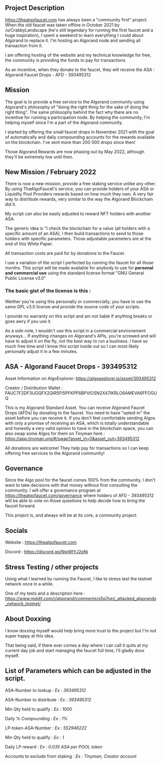## Project Description
https://thealgofaucet.com has always been a "community first" project. When the old faucet was taken offline in October 2021 by /u/CrabbyLandscape (he's still legendary for running the first faucet and a huge inspiration), I spent a weekend to learn everything I could about Algorand to replace it. I'm hosting an Algorand node and sending all transaction from it.

I am offering hosting of the website and my technical knowledge for free, the community is providing the funds to pay for transactions

As an incentive, when they donate to the faucet, they will receive the ASA : Algorand Faucet Drops - AFD - 393495312

## Mission
The goal is to provide a free service to the Algorand community using Algorand's philosophy of "doing the right thing for the sake of doing the right thing". The same philosophy behind the fact why there are no incentive for running a participation node. By helping the community, I'm helping myself since I'm a part of the Algorand community.

I started by offering the small faucet drops in November 2021 with the goal of automatically and daily compounding accounts for the rewards available on the blockchain. I've sent more than 200 000 drops since then!

Those Algorand Rewards are now phasing out by May 2022, although they'll be extremely low until then.

## New Mission / February 2022

There is now a new mission, provide a free staking service unlike any other. By using TheAlgoFaucet's service, you can provide holders of your ASA or Liquidity Pool Providers rewards based on how much they own. A very fair way to distribute rewards, very similar to the way the Algorand Blockchain did it.

My script can also be easily adjusted to reward NFT holders with another ASA.

The generic idea is "I check the blockchain for a value (all holders with a specific amount of an ASA), I then build transactions to send to those holders with specific parameters. Those adjustable parameters are at the end of this White Paper.

All transaction costs are paid for by donations to the Faucet.

I use a variation of the script I perfected by running the faucet for all those months. This script will be made available for anybody to use for **personal and commercial use** using the standard license format "GNU General Public License v3.0"

### The basic gist of the license is this : 

Weither you're using this personally or commercially, you have to use the same GPL v3.0 license and provide the source code of your scripts.

I provide no warranty on this script and am not liable if anything breaks or goes awry if you use it.

As a side note, I wouldn't use this script in a commercial environement anyways... If anything changes on Algorand's APIs, you're screwed and will have to adjust it on the fly, not the best way to run a business. I have so much free time and I know this script inside out so I can most likely personally adjust it in a few minutes.

## ASA - Algorand Faucet Drops - 393495312

Asset Information on AlgoExplorer: https://algoexplorer.io/asset/393495312

Creator / Distribution Wallet : FAUC7F2DF3UGQFX2QIR5FI5PFKPF6BPVIOSN2X47IKRLO6AMEVA6FFOGUQ

This is my Algorand Standard Asset. You can receive Algorand Faucet Drops (AFDs) by donating to the faucet. You need to have "opted-in" the asset before you can receive it. If you don't feel comfortable sending Algos with only a promise of receiving an ASA, which is totally understandable and honestly a very valid opinion to have in the blockchain space, you can also swap some Algos for them on Tinyman here : https://app.tinyman.org/#/swap?asset_in=0&asset_out=393495312

All donations are welcome! They help pay for transactions so I can keep offering free services to the Algorand community!

## Governance

Since the Algo pool for the faucet comes 100% from the community, I don't want to take decisions with that money without first consulting the community. I will offer a governance program at https://thealgofaucet.com/governance where holders of AFD - 393495312 will be able to vote on those questions to help decide how to bring the faucet forward.

This project is, and always will be at its core, a community project. 

## Socials

Website : https://thealgofaucet.com

Discord : https://discord.gg/NwWtYJ2pNj

## Stress Testing / other projects

Using what I learned by running the Faucet, I like to stress test the testnet network once in a while. 

One of my tests and a description here : https://www.reddit.com/r/algorand/comments/s5q7ne/i_attacked_algorands_network_testnet/

## About Doxxing

I know doxxing myself would help bring more trust to the project but I'm not super happy at this idea.

That being said, if there ever comes a day where I can call it quits at my current day job and start managing the faucet full time, I'll gladly doxx myself.

## List of Parameters which can be adjusted in the script.

ASA-Number to lookup : *Ex : 393495312*

ASA-Number to distribute : *Ex : 393495312*

Min Qty held to qualify : *Ex : 1000*

Daily % Compounding : *Ex : 1%*

LP-token-ASA-Number : *Ex : 552946222*

Min Qty held to qualify : *Ex : 1*

Daily LP reward : *Ex : 0.035 ASA per POOL token*

Accounts to exclude from staking : *Ex : Tinyman, Creator account*
